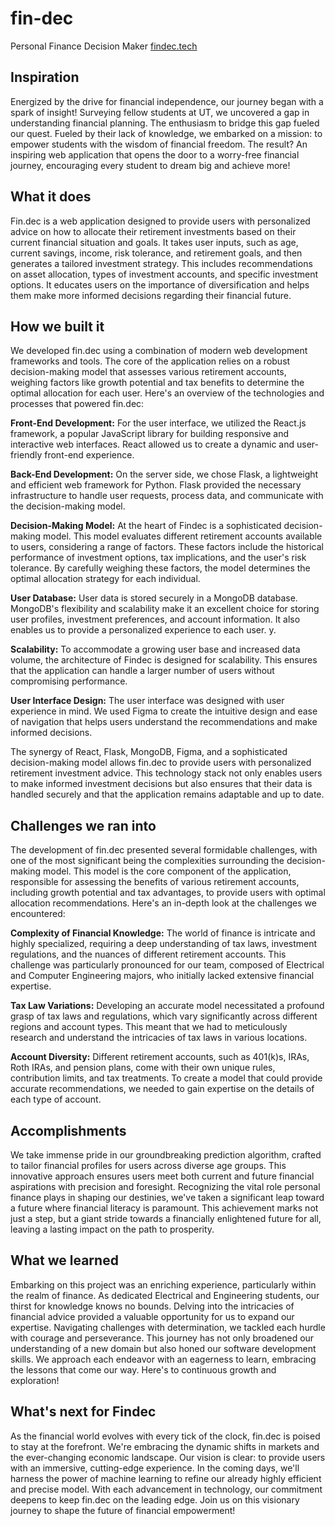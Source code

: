 # fin-dec
Personal Finance Decision Maker [findec.tech](findec.tech)

## Inspiration
Energized by the drive for financial independence, our journey began with a spark of insight! Surveying fellow students at UT, we uncovered a gap in understanding financial planning. The enthusiasm to bridge this gap fueled our quest. Fueled by their lack of knowledge, we embarked on a mission: to empower students with the wisdom of financial freedom. The result? An inspiring web application that opens the door to a worry-free financial journey, encouraging every student to dream big and achieve more!

## What it does
Fin.dec is a web application designed to provide users with personalized advice on how to allocate their retirement investments based on their current financial situation and goals. It takes user inputs, such as age, current savings, income, risk tolerance, and retirement goals, and then generates a tailored investment strategy. This includes recommendations on asset allocation, types of investment accounts, and specific investment options. It educates users on the importance of diversification and helps them make more informed decisions regarding their financial future.

## How we built it
We developed fin.dec using a combination of modern web development frameworks and tools. The core of the application relies on a robust decision-making model that assesses various retirement accounts, weighing factors like growth potential and tax benefits to determine the optimal allocation for each user. Here's an overview of the technologies and processes that powered fin.dec:

**Front-End Development:** For the user interface, we utilized the React.js framework, a popular JavaScript library for building responsive and interactive web interfaces. React allowed us to create a dynamic and user-friendly front-end experience.

**Back-End Development:** On the server side, we chose Flask, a lightweight and efficient web framework for Python. Flask provided the necessary infrastructure to handle user requests, process data, and communicate with the decision-making model.

**Decision-Making Model:** At the heart of Findec is a sophisticated decision-making model. This model evaluates different retirement accounts available to users, considering a range of factors. These factors include the historical performance of investment options, tax implications, and the user's risk tolerance. By carefully weighing these factors, the model determines the optimal allocation strategy for each individual.

**User Database:** User data is stored securely in a MongoDB database. MongoDB's flexibility and scalability make it an excellent choice for storing user profiles, investment preferences, and account information. It also enables us to provide a personalized experience to each user.
y.

**Scalability:** To accommodate a growing user base and increased data volume, the architecture of Findec is designed for scalability. This ensures that the application can handle a larger number of users without compromising performance.

**User Interface Design:** The user interface was designed with user experience in mind. We used Figma to create the intuitive design and ease of navigation that helps users understand the recommendations and make informed decisions.

The synergy of React, Flask, MongoDB, Figma, and a sophisticated decision-making model allows fin.dec to provide users with personalized retirement investment advice. This technology stack not only enables users to make informed investment decisions but also ensures that their data is handled securely and that the application remains adaptable and up to date.

## Challenges we ran into
The development of fin.dec presented several formidable challenges, with one of the most significant being the complexities surrounding the decision-making model. This model is the core component of the application, responsible for assessing the benefits of various retirement accounts, including growth potential and tax advantages, to provide users with optimal allocation recommendations. Here's an in-depth look at the challenges we encountered:

**Complexity of Financial Knowledge:** The world of finance is intricate and highly specialized, requiring a deep understanding of tax laws, investment regulations, and the nuances of different retirement accounts. This challenge was particularly pronounced for our team, composed of Electrical and Computer Engineering majors, who initially lacked extensive financial expertise.

**Tax Law Variations:** Developing an accurate model necessitated a profound grasp of tax laws and regulations, which vary significantly across different regions and account types. This meant that we had to meticulously research and understand the intricacies of tax laws in various locations.

**Account Diversity:** Different retirement accounts, such as 401(k)s, IRAs, Roth IRAs, and pension plans, come with their own unique rules, contribution limits, and tax treatments. To create a model that could provide accurate recommendations, we needed to gain expertise on the details of each type of account.

## Accomplishments
We take immense pride in our groundbreaking prediction algorithm, crafted to tailor financial profiles for users across diverse age groups. This innovative approach ensures users meet both current and future financial aspirations with precision and foresight. Recognizing the vital role personal finance plays in shaping our destinies, we've taken a significant leap toward a future where financial literacy is paramount. This achievement marks not just a step, but a giant stride towards a financially enlightened future for all, leaving a lasting impact on the path to prosperity.

## What we learned
Embarking on this project was an enriching experience, particularly within the realm of finance. As dedicated Electrical and Engineering students, our thirst for knowledge knows no bounds. Delving into the intricacies of financial advice provided a valuable opportunity for us to expand our expertise. Navigating challenges with determination, we tackled each hurdle with courage and perseverance. This journey has not only broadened our understanding of a new domain but also honed our software development skills. We approach each endeavor with an eagerness to learn, embracing the lessons that come our way. Here's to continuous growth and exploration!

## What's next for Findec
As the financial world evolves with every tick of the clock, fin.dec is poised to stay at the forefront. We're embracing the dynamic shifts in markets and the ever-changing economic landscape. Our vision is clear: to provide users with an immersive, cutting-edge experience.
In the coming days, we'll harness the power of machine learning to refine our already highly efficient and precise model. With each advancement in technology, our commitment deepens to keep fin.dec on the leading edge. Join us on this visionary journey to shape the future of financial empowerment!

